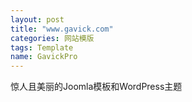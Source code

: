 ```yaml
---
layout: post
title: "www.gavick.com"
categories: 网站模版
tags: Template
name: GavickPro
---
```

惊人且美丽的Joomla模板和WordPress主题
